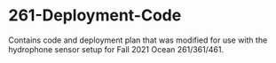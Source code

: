 # 261-Deployment-Code
Contains code and deployment plan that was modified for use with the hydrophone sensor setup for Fall 2021 Ocean 261/361/461.
